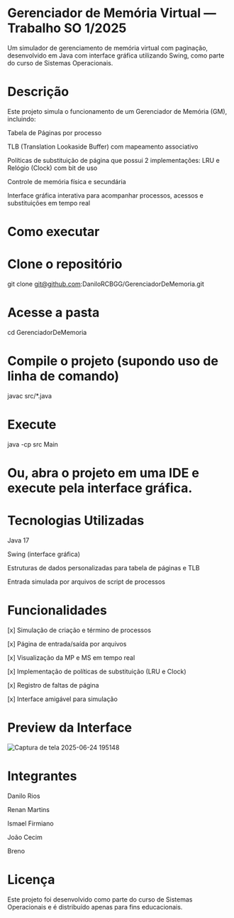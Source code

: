 # Gerenciador de Memória Virtual — Trabalho SO 1/2025

Um simulador de gerenciamento de memória virtual com paginação, desenvolvido em Java com interface gráfica utilizando Swing, como parte do curso de Sistemas Operacionais.

# Descrição

Este projeto simula o funcionamento de um Gerenciador de Memória (GM), incluindo:

Tabela de Páginas por processo

TLB (Translation Lookaside Buffer) com mapeamento associativo

Políticas de substituição de página que possui 2 implementações: LRU e Relógio (Clock) com bit de uso

Controle de memória física e secundária

Interface gráfica interativa para acompanhar processos, acessos e substituições em tempo real

# Como executar

# Clone o repositório
git clone git@github.com:DaniloRCBGG/GerenciadorDeMemoria.git

# Acesse a pasta
cd GerenciadorDeMemoria

# Compile o projeto (supondo uso de linha de comando)
javac src/*.java

# Execute
java -cp src Main

# Ou, abra o projeto em uma IDE e execute pela interface gráfica.

# Tecnologias Utilizadas

Java 17

Swing (interface gráfica)

Estruturas de dados personalizadas para tabela de páginas e TLB

Entrada simulada por arquivos de script de processos

# Funcionalidades

[x] Simulação de criação e término de processos

[x] Página de entrada/saída por arquivos

[x] Visualização da MP e MS em tempo real

[x] Implementação de políticas de substituição (LRU e Clock)

[x] Registro de faltas de página

[x] Interface amigável para simulação

# Preview da Interface

![Captura de tela 2025-06-24 195148](https://github.com/user-attachments/assets/9197da0e-75d6-4810-ac01-11ae6386b81a)


# Integrantes

Danilo Rios

Renan Martins

Ismael Firmiano

João Cecim

Breno

# Licença

Este projeto foi desenvolvido como parte do curso de Sistemas Operacionais e é distribuído apenas para fins educacionais.
